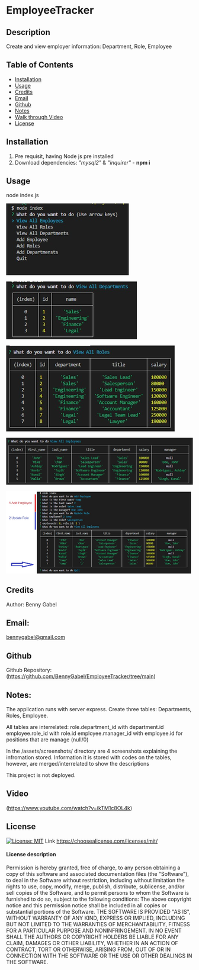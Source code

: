 # EmployeeTracker

## Description
  Create and view employer information: Department, Role, Employee
  

## Table of Contents
- [Installation](#installation)
- [Usage](#usage)
- [Credits](#credits)
- [Email](#email)
- [Github](#github)
- [Notes](#notes)
- [Walk through Video](#video)
- [License](#license)


## Installation
1) Pre requisit, having Node js pre installed 
2) Download dependencies:     *"mysql2"*   &   *"inquirer"*       - **npm i**


## Usage
node index.js

![Application](assets/screenshots/Main_Menu.jpg?raw=true)

![Application](assets/screenshots/View_all_Departments.jpg?raw=true)

![Application](assets/screenshots/View_all_Roles.jpg?raw=true)

![Application](assets/screenshots/View_all_Employees.jpg?raw=true)

![Application](assets/screenshots/Add_Employee_&_Update_Role.jpg?raw=true)


## Credits
Author: Benny Gabel


## Email: 
bennygabel@gmail.com


## Github
Github Repository:  (https://github.com/BennyGabel/EmployeeTracker/tree/main)


## Notes: 
The application runs with server express.
Create three tables: Departments, Roles, Employee.

All tables are interrelated:
role.department_id  with department.id
employee.role_id    with role.id
employee.manager_id with employee.id    for positions that are manage (null/0)

In the /assets/screenshots/ directory are 4 screenshots explaining the infromation stored. Information it is stored with codes on the tables, however, are merged/interrelated to show the descriptions

This project is not deployed.


## Video
(https://www.youtube.com/watch?v=ikTM1c8OL4k)


## License  
[![License: MIT](https://img.shields.io/badge/License-MIT-yellow.svg)](https://opensource.org/licenses/MIT)
Link https://choosealicense.com/licenses/mit/

#### License description
Permission is hereby granted, free of charge, to any person obtaining a copy of this software and associated documentation files (the "Software"), to deal in the Software without restriction, including without limitation the rights to use, copy, modify, merge, publish, distribute, sublicense, and/or sell copies of the Software, and to permit persons to whom the Software is furnished to do so, subject to the following conditions: The above copyright notice and this permission notice shall be included in all copies or substantial portions of the Software. THE SOFTWARE IS PROVIDED "AS IS", WITHOUT WARRANTY OF ANY KIND, EXPRESS OR IMPLIED, INCLUDING BUT NOT LIMITED TO THE WARRANTIES OF MERCHANTABILITY, FITNESS FOR A PARTICULAR PURPOSE AND NONINFRINGEMENT. IN NO EVENT SHALL THE AUTHORS OR COPYRIGHT HOLDERS BE LIABLE FOR ANY CLAIM, DAMAGES OR OTHER LIABILITY, WHETHER IN AN ACTION OF CONTRACT, TORT OR OTHERWISE, ARISING FROM, OUT OF OR IN CONNECTION WITH THE SOFTWARE OR THE USE OR OTHER DEALINGS IN THE SOFTWARE.


